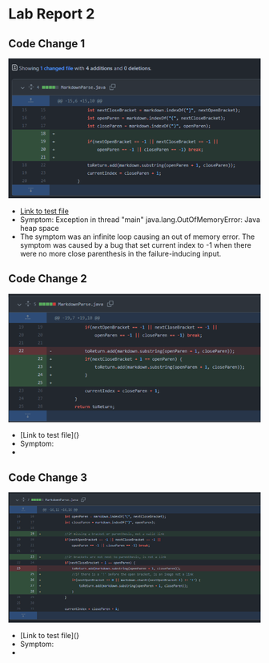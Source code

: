 # Lab Report 2

## Code Change 1
![Image1](./report2-images/CodeChange1.png)
* [Link to test file]("https://github.com/AndrewJia/markdown-parse/blob/main/test-file2.md?plain=1")
* Symptom: Exception in thread "main" java.lang.OutOfMemoryError: Java heap space
* The symptom was an infinite loop causing an out of memory error. The symptom was caused by a bug that set current index to -1 when there were no more close parenthesis in the failure-inducing input. 

## Code Change 2
![Image2](./report2-images/CodeChange2.png)
* [Link to test file](}
* Symptom: 
* 

## Code Change 3
![Image3](./report2-images/CodeChange3.png)
* [Link to test file](}
* Symptom: 
* 